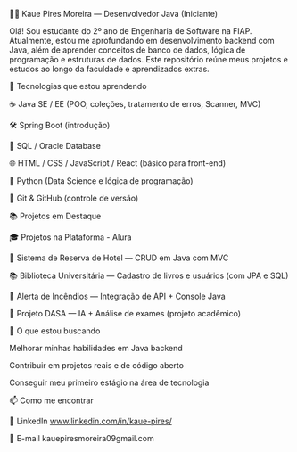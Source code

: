 👨‍💻 Kaue Pires Moreira — Desenvolvedor Java (Iniciante)

Olá! Sou estudante do 2º ano de Engenharia de Software na FIAP.
Atualmente, estou me aprofundando em desenvolvimento backend com Java, além de aprender conceitos de banco de dados, lógica de programação e estruturas de dados.
Este repositório reúne meus projetos e estudos ao longo da faculdade e aprendizados extras.

🧰 Tecnologias que estou aprendendo

☕ Java SE / EE (POO, coleções, tratamento de erros, Scanner, MVC)

🛠️ Spring Boot (introdução)

🐬 SQL / Oracle Database

🌐 HTML / CSS / JavaScript / React (básico para front-end)

🐍 Python (Data Science e lógica de programação)

🧪 Git & GitHub (controle de versão)

📚 Projetos em Destaque

🎓 Projetos na Plataforma - Alura

🏨 Sistema de Reserva de Hotel — CRUD em Java com MVC

📚 Biblioteca Universitária — Cadastro de livros e usuários (com JPA e SQL)

🌿 Alerta de Incêndios — Integração de API + Console Java

🧠 Projeto DASA — IA + Análise de exames (projeto acadêmico)

🚀 O que estou buscando

Melhorar minhas habilidades em Java backend

Contribuir em projetos reais e de código aberto

Conseguir meu primeiro estágio na área de tecnologia

📫 Como me encontrar

💼 LinkedIn
 www.linkedin.com/in/kaue-pires/

📧 E-mail
kauepiresmoreira09gmail.com
 
